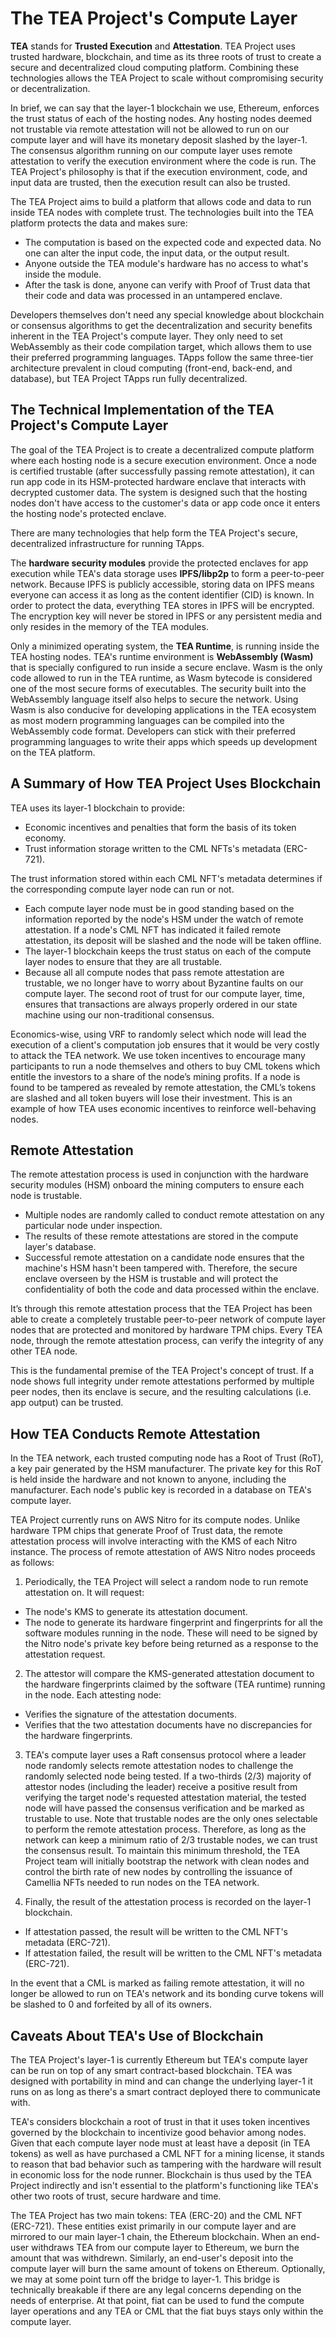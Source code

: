 # The TEA Project's Compute Layer 

**TEA** stands for **Trusted Execution** and **Attestation**. TEA Project uses trusted hardware, blockchain, and time as its three roots of trust to create a secure and decentralized cloud computing platform. Combining these technologies allows the TEA Project to scale without compromising security or decentralization.

In brief, we can say that the layer-1 blockchain we use, Ethereum, enforces the trust status of each of the hosting nodes. Any hosting nodes deemed not trustable via remote attestation will not be allowed to run on our compute layer and will have its monetary deposit slashed by the layer-1. The consensus algorithm running on our compute layer uses remote attestation to verify the execution environment where the code is run. The TEA Project's philosophy is that if the execution environment, code, and input data are trusted, then the execution result can also be trusted. 

The TEA Project aims to build a platform that allows code and data to run inside TEA nodes with complete trust. The technologies built into the TEA platform protects the data and makes sure: 

- The computation is based on the expected code and expected data. No one can alter the input code, the input data, or the output result. 
- Anyone outside the TEA module's hardware has no access to what's inside the module.
- After the task is done, anyone can verify with Proof of Trust data that their code and data was processed in an untampered enclave.  

Developers themselves don't need any special knowledge about blockchain or consensus algorithms to get the decentralization and security benefits inherent in the TEA Project's compute layer. They only need to set WebAssembly as their code compilation target, which allows them to use their preferred programming languages. TApps follow the same three-tier architecture prevalent in cloud computing (front-end, back-end, and database), but TEA Project TApps run fully decentralized. 

## The Technical Implementation of the TEA Project's Compute Layer 
The goal of the TEA Project is to create a decentralized compute platform where each hosting node is a secure execution environment. Once a node is certified trustable (after successfully passing remote attestation), it can run app code in its HSM-protected hardware enclave that interacts with decrypted customer data. The system is designed such that the hosting nodes don't have access to the customer's data or app code once it enters the hosting node's protected enclave.

There are many technologies that help form the TEA Project's secure, decentralized infrastructure for running TApps. 

The **hardware security modules** provide the protected enclaves for app execution while TEA's data storage uses **IPFS/libp2p** to form a peer-to-peer network. Because IPFS is publicly accessible, storing data on IPFS means everyone can access it as long as the content identifier (CID) is known. In order to protect the data, everything TEA stores in IPFS will be encrypted. The encryption key will never be stored in IPFS or any persistent media and only resides in the memory of the TEA modules. 

Only a minimized operating system, the **TEA Runtime**, is running inside the TEA hosting nodes. TEA's runtime environment is **WebAssembly (Wasm)** that is specially configured to run inside a secure enclave. Wasm is the only code allowed to run in the TEA runtime, as Wasm bytecode is considered one of the most secure forms of executables. The security built into the WebAssembly language itself also helps to secure the network. Using Wasm is also conducive for developing applications in the TEA ecosystem as most modern programming languages can be compiled into the WebAssembly code format. Developers can stick with their preferred programming languages to write their apps which speeds up development on the TEA platform.

## A Summary of How TEA Project Uses Blockchain 
TEA uses its layer-1 blockchain to provide: 

- Economic incentives and penalties that form the basis of its token economy.
- Trust information storage written to the CML NFTs's metadata (ERC-721).

The trust information stored within each CML NFT's metadata determines if the corresponding compute layer node can run or not.

- Each compute layer node must be in good standing based on the information reported by the node's HSM under the watch of remote attestation. If a node's CML NFT has indicated it failed remote attestation, its deposit will be slashed and the node will be taken offline.
- The layer-1 blockchain keeps the trust status on each of the compute layer nodes to ensure that they are all trustable. 
- Because all all compute nodes that pass remote attestation are trustable, we no longer have to worry about Byzantine faults on our compute layer. The second root of trust for our compute layer, time, ensures that transactions are always properly ordered in our state machine using our non-traditional consensus.

Economics-wise, using VRF to randomly select which node will lead the execution of a client's computation job ensures that it would be very costly to attack the TEA network. We use token incentives to encourage many participants to run a node themselves and others to buy CML tokens which entitle the investors to a share of the node’s mining profits. If a node is found to be tampered as revealed by remote attestation, the CML’s tokens are slashed and all token buyers will lose their investment. This is an example of how TEA uses economic incentives to reinforce well-behaving nodes.

## Remote Attestation 

The remote attestation process is used in conjunction with the hardware security modules (HSM) onboard the mining computers to ensure each node is trustable. 

- Multiple nodes are randomly called to conduct remote attestation on any particular node under inspection. 
- The results of these remote attestations are stored in the compute layer's database. 
- Successful remote attestation on a candidate node ensures that the machine's HSM hasn't been tampered with. Therefore, the secure enclave overseen by the HSM is trustable and will protect the confidentiality of both the code and data processed within the enclave. 

It’s through this remote attestation process that the TEA Project has been able to create a completely trustable peer-to-peer network of compute layer nodes that are protected and monitored by hardware TPM chips. Every TEA node, through the remote attestation process, can verify the integrity of any other TEA node. 

This is the fundamental premise of the TEA Project's concept of trust. If a node shows full integrity under remote attestations performed by multiple peer nodes, then its enclave is secure, and the resulting calculations (i.e. app output) can be trusted. 

## How TEA Conducts Remote Attestation 
In the TEA network, each trusted computing node has a Root of Trust (RoT), a key pair generated by the HSM manufacturer. The private key for this RoT is held inside the hardware and not known to anyone, including the manufacturer. Each node's public key is recorded in a database on TEA's compute layer. 

TEA Project currently runs on AWS Nitro for its compute nodes. Unlike hardware TPM chips that generate Proof of Trust data, the remote attestation process will involve interacting with the KMS of each Nitro instance. The process of remote attestation of AWS Nitro nodes proceeds as follows:

1. Periodically, the TEA Project will select a random node to run remote attestation on. It will request:

- The node's KMS to generate its attestation document.
- The node to generate its hardware fingerprint and fingerprints for all the software modules running in the node. These will need to be signed by the Nitro node's private key before being returned as a response to the attestation request. 

2. The attestor will compare the KMS-generated attestation document to the hardware fingerprints claimed by the software (TEA runtime) running in the node. Each attesting node:

- Verifies the signature of the attestation documents.
- Verifies that the two attestation documents have no discrepancies for the hardware fingerprints.

3. TEA's compute layer uses a Raft consensus protocol where a leader node randomly selects remote attestation nodes to challenge the randomly selected node being tested. If a two-thirds (2/3) majority of attestor nodes (including the leader) receive a positive result from verifying the target node's requested attestation material, the tested node will have passed the consensus verification and be marked as trustable to use. Note that trustable nodes are the only ones selectable to perform the remote attestation process. Therefore, as long as the network can keep a minimum ratio of 2/3 trustable nodes, we can trust the consensus result. To maintain this minimum threshold, the TEA Project team will initially bootstrap the network with clean nodes and control the birth rate of new nodes by controlling the issuance of Camellia NFTs needed to run nodes on the TEA network. 

4. Finally, the result of the attestation process is recorded on the layer-1 blockchain. 

- If attestation passed, the result will be written to the CML NFT's metadata (ERC-721).
- If attestation failed, the result will be written to the CML NFT's metadata (ERC-721).

In the event that a CML is marked as failing remote attestation, it will no longer be allowed to run on TEA's network and its bonding curve tokens will be slashed to 0 and forfeited by all of its owners.

## Caveats About TEA's Use of Blockchain
The TEA Project's layer-1 is currently Ethereum but TEA's compute layer can be run on top of any smart contract-based blockchain. TEA was designed with portability in mind and can change the underlying layer-1 it runs on as long as there's a smart contract deployed there to communicate with.

TEA's considers blockchain a root of trust in that it uses token incentives governed by the blockchain to incentivize good behavior among nodes. Given that each compute layer node must at least have a deposit (in TEA tokens) as well as have purchased a CML NFT for a mining license, it stands to reason that bad behavior such as tampering with the hardware will result in economic loss for the node runner. Blockchain is thus used by the TEA Project indirectly and isn't essential to the platform's functioning like TEA's other two roots of trust, secure hardware and time.

The TEA Project has two main tokens: TEA (ERC-20) and the CML NFT (ERC-721). These entities exist primarily in our compute layer and are mirrored to our main layer-1 chain, the Ethereum blockchain. When an end-user withdraws TEA from our compute layer to Ethereum, we burn the amount that was withdrewn. Similarly, an end-user's deposit into the compute layer will burn the same amount of tokens on Ethereum. Optionally, we may at some point turn off the bridge to layer-1. This bridge is technically breakable if there are any legal concerns depending on the needs of enterprise. At that point, fiat can be used to fund the compute layer operations and any TEA or CML that the fiat buys stays only within the compute layer.
